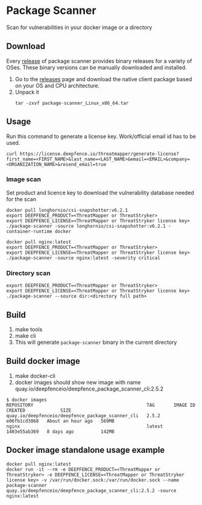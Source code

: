 # Package Scanner

Scan for vulnerabilities in your docker image or a directory

## Download

Every [release](https://github.com/deepfence/package-scanner/releases) of package scanner provides binary releases for a variety of OSes. These binary versions can be manually downloaded and installed.

1. Go to the [releases](https://github.com/deepfence/package-scanner/releases) page and download the native client package based on your OS and CPU architecture.
2. Unpack it
    ```shell
   tar -zxvf package-scanner_Linux_x86_64.tar
    ```

## Usage

Run this command to generate a license key. Work/official email id has to be used.
```shell
curl https://license.deepfence.io/threatmapper/generate-license?first_name=<FIRST_NAME>&last_name=<LAST_NAME>&email=<EMAIL>&company=<ORGANIZATION_NAME>&resend_email=true
```

### Image scan
Set product and licence key to download the vulnerability database needed for the scan 

```shell
docker pull longhornio/csi-snapshotter:v6.2.1
export DEEPFENCE_PRODUCT=<ThreatMapper or ThreatStryker>
export DEEPFENCE_LICENSE=<ThreatMapper or ThreatStryker license key>
./package-scanner -source longhornio/csi-snapshotter:v6.2.1 -container-runtime docker

docker pull nginx:latest
export DEEPFENCE_PRODUCT=<ThreatMapper or ThreatStryker>
export DEEPFENCE_LICENSE=<ThreatMapper or ThreatStryker license key>
./package-scanner -source nginx:latest -severity critical
```

### Directory scan
```shell
export DEEPFENCE_PRODUCT=<ThreatMapper or ThreatStryker>
export DEEPFENCE_LICENSE=<ThreatMapper or ThreatStryker license key>
./package-scanner --source dir:<directory full path>
```

## Build
1. make tools
2. make cli
3. This will generate `package-scanner` binary in the current directory

## Build docker image
1. make docker-cli
2. docker images should show new image with name quay.io/deepfenceio/deepfence_package_scanner_cli:2.5.2
```
$ docker images
REPOSITORY                                          TAG       IMAGE ID       CREATED             SIZE
quay.io/deepfenceio/deepfence_package_scanner_cli   2.5.2     e06fb1cd3868   About an hour ago   569MB
nginx                                               latest    1403e55ab369   8 days ago          142MB
```

## Docker image standalone usage example
```
docker pull nginx:latest
docker run -it --rm -e DEEPFENCE_PRODUCT=<ThreatMapper or ThreatStryker> -e DEEPFENCE_LICENSE=<ThreatMapper or ThreatStryker license key> -v /var/run/docker.sock:/var/run/docker.sock --name package-scanner quay.io/deepfenceio/deepfence_package_scanner_cli:2.5.2 -source nginx:latest
```
